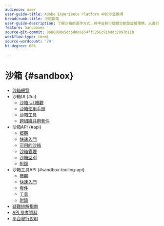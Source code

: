 ```yaml
---
audience: user
user-guide-title: Adobe Experience Platform 中的沙盒說明
breadcrumb-title: 沙箱指南
user-guide-description: 了解沙箱的運作方式，將平台執行個體分割至虛擬環境，以進行開發、測試和應用程式部署。
feature: Sandboxes
source-git-commit: 868800de5dc6dde6654ff5256c91bddc2997b11b
workflow-type: tm+mt
source-wordcount: '74'
ht-degree: 66%

---
```



# 沙箱 {#sandbox}

* [沙箱總覽](home.md)
* 沙箱UI {#ui}
   * [沙箱 UI 概觀](ui/overview.md)
   * [沙箱使用手冊](ui/user-guide.md)
   * [沙箱工具](ui/sandbox-tooling.md)
   * [跨組織共用套件](ui/sharing-packages-across-orgs.md)
* 沙箱API {#api}
   * [概觀](api/overview.md)
   * [快速入門](api/getting-started.md)
   * [可用的沙箱](api/available.md)
   * [沙箱管理](api/sandboxes.md)
   * [沙箱型別](api/types.md)
   * [附錄](api/appendix.md)
* 沙箱工具API {#sandbox-tooling-api}
   * [概觀](sandbox-tooling-api/overview.md)
   * [快速入門](sandbox-tooling-api/getting-started.md)
   * [套件](sandbox-tooling-api/packages.md)
   * [工具](sandbox-tooling-api/tools.md)
   * [附錄](sandbox-tooling-api/appendix.md)
* [疑難排解指南](troubleshooting-guide.md)
* [API 參考資料](https://www.adobe.io/experience-platform-apis/references/sandbox)
* [平台發行說明](https://experienceleague.adobe.com/zh-hant/docs/experience-platform/release-notes/latest)
